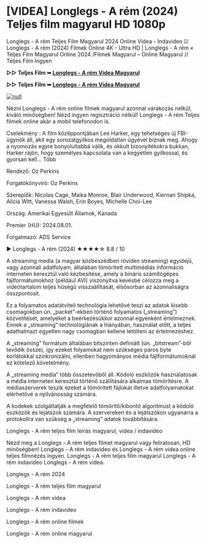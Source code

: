 # [VIDEA] Longlegs - A rém (2024) Teljes film magyarul HD 1080p

Longlegs - A rém Teljes Film Magyarul 2024 Online Videa - Indavideo ☑ Longlegs - A rém (2024) Filmek Online 4K - Ultra HD | Longlegs - A rém « Teljes Film Magyarul Online 2024 /Filmek Magyarul – Online Magyarul // Teljes Film Ingyen

**▷▷ Teljes Film ➥ [Longlegs - A rém Videa Magyarul](https://t.co/Jsp7MGzbGT)**

**▷▷ Teljes Film ➥ [Longlegs - A rém Videa Magyarul](https://t.co/Jsp7MGzbGT)**

[![null](https://static.wixstatic.com/media/855a25_043b5abeb4ae4d35ac003198e7fe56ed~mv2.gif)](https://t.co/Jsp7MGzbGT)

Nézni Longlegs - A rém online filmek magyarul azonnal várakozás nélkül, kiváló minőségben! Nézd ingyen regisztráció nélkül! Longlegs - A rém Teljes filmek online akár a mobil telefonodon is.

Cselekmény : A film középpontjában Lee Harker, egy tehetséges új FBI-ügynök áll, akit egy sorozatgyilkos megoldatlan ügyével bíznak meg. Ahogy a nyomozás egyre bonyolultabbá válik, és okkult bizonyítékokra bukkan, Harker rájön, hogy személyes kapcsolata van a kegyetlen gyilkossal, és gyorsan kell… Több

Rendező: Oz Perkins

Forgatókönyvíró: Oz Perkins

Szereplők: Nicolas Cage, Maika Monroe, Blair Underwood, Kiernan Shipka, Alicia Witt, Vanessa Walsh, Erin Boyes, Michelle Choi-Lee

Ország: Amerikai Egyesült Államok, Kanada

Premier (HU): 2024.08.01.

Forgalmazó: ADS Service

▶️ Longlegs - A rém (2024) ★★★★☆ 8.8 / 10

A streaming media (a magyar közbeszédben röviden streaming) egyidejű, vagy azonnali adatfolyam, általában tömörített multimédiás információ interneten keresztül való kézbesítése, amely a bináris számítógépes fájlformátumokhoz (például AVI) viszonyítva kevésbé célozza meg a videótartalom teljes hűségű visszaállítását, elsősorban az azonnaliságra összpontosít.

Ez a folyamatos adatátviteli technológia lehetővé teszi az adatok kisebb csomagokban ún. „packet”-ekben történő folyamatos („streaming”) közvetítését, amelyeket a beérkezésükkor azonnal egyenként értelmeznek. Ennek a „streaming” technológiának a hiányában, használat előtt, a teljes adathalmazt egyetlen nagy csomagban kellene letölteni az értelmezéshez.

A „streaming” formátum általában bitszinten definiált (ún. „bitstream”-ből tevődik össze), így ezeket folyamokat nem szükséges páros byte korlátokkal szinkronizálni, ellenben hagyományos média fájlformátumoknál ez kötelező követelmény.

A „streaming media” több összetevőből áll. Kódoló eszközök használatosak a média interneten keresztül történő szállítására alkalmas tömörítésre. A médiaszerverek teszik ezeket a tömörített fájlokat illetve adatfolyamatokat elérhetővé a nyilvánosság számára.

A kodekek szolgáltatják a megfelelő tömörítő/kibontó algoritmust a kódoló eszközök és lejátszók számára. A szervereken és a lejátszókon ugyanarra a protokollra van szükség a „streaming” adatok továbbítására.

Longlegs - A rém teljes film leírás magyarul, videa / indavideo

Nézd meg a Longlegs - A rém teljes filmet magyarul vagy feliratosan, HD minőségben! Longlegs - A rém indavideo és Longlegs - A rém videa online teljes filmnézés ingyen. Longlegs - A rém teljes film magyarul Longlegs - A rém indavideo Longlegs - A rém videa.

Longlegs - A rém 2024

Longlegs - A rém teljes film magyarul

Longlegs - A rém videa

Longlegs - A rém indavideo

Longlegs - A rém online filmek

Longlegs - A rém online magyarul
